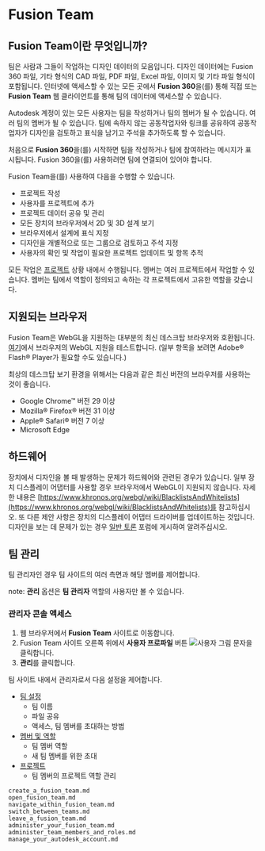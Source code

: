 # Fusion Team
## Fusion Team이란 무엇입니까?

팀은 사람과 그들이 작업하는 디자인 데이터의 모음입니다. 디자인 데이터에는 Fusion 360 파일, 기타 형식의 CAD 파일, PDF 파일, Excel 파일, 이미지 및 기타 파일 형식이 포함됩니다. 인터넷에 액세스할 수 있는 모든 곳에서 **Fusion 360**을(를) 통해 직접 또는 **Fusion Team** 웹 클라이언트를 통해 팀의 데이터에 액세스할 수 있습니다.

Autodesk 계정이 있는 모든 사용자는 팀을 작성하거나 팀의 멤버가 될 수 있습니다. 여러 팀의 멤버가 될 수 있습니다. 팀에 속하지 않는 공동작업자와 링크를 공유하여 공동작업자가 디자인을 검토하고 표식을 남기고 주석을 추가하도록 할 수 있습니다.

처음으로 **Fusion 360**을(를) 시작하면 팀을 작성하거나 팀에 참여하라는 메시지가 표시됩니다. Fusion 360을(를) 사용하려면 팀에 연결되어 있어야 합니다.

Fusion Team을(를) 사용하여 다음을 수행할 수 있습니다.

*   프로젝트 작성
*   사용자를 프로젝트에 추가
*   프로젝트 데이터 공유 및 관리
*   모든 장치의 브라우저에서 2D 및 3D 설계 보기
*   브라우저에서 설계에 표식 지정
*   디자인을 개별적으로 또는 그룹으로 검토하고 주석 지정
*   사용자의 확인 및 작업이 필요한 프로젝트 업데이트 및 항목 추적

모든 작업은 [프로젝트](https://help.autodesk.com/view/NINVFUS/KOR/?guid=GUID-D28CA076-F78E-41FC-8F97-98F311B1D01C) 상황 내에서 수행됩니다. 멤버는 여러 프로젝트에서 작업할 수 있습니다. 멤버는 팀에서 역할이 정의되고 속하는 각 프로젝트에서 고유한 역할을 갖습니다.

## 지원되는 브라우저

Fusion Team은 WebGL을 지원하는 대부분의 최신 데스크탑 브라우저와 호환됩니다. [여기](https://get.webgl.org/)에서 브라우저의 WebGL 지원을 테스트합니다. (일부 항목을 보려면 Adobe® Flash® Player가 필요할 수도 있습니다.)

최상의 데스크탑 보기 환경을 위해서는 다음과 같은 최신 버전의 브라우저를 사용하는 것이 좋습니다.

*   Google Chrome™ 버전 29 이상
*   Mozilla® Firefox® 버전 31 이상
*   Apple® Safari® 버전 7 이상
*   Microsoft Edge

## 하드웨어

장치에서 디자인을 볼 때 발생하는 문제가 하드웨어와 관련된 경우가 있습니다. 일부 장치 디스플레이 어댑터를 사용할 경우 브라우저에서 WebGL이 지원되지 않습니다. 자세한 내용은 [https://www.khronos.org/webgl/wiki/BlacklistsAndWhitelists](https://www.khronos.org/webgl/wiki/BlacklistsAndWhitelists)를 참고하십시오. 또 다른 제안 사항은 장치의 디스플레이 어댑터 드라이버를 업데이트하는 것입니다. 디자인을 보는 데 문제가 있는 경우 [일반 토론](https://www.autodesk.com/a360-general-discussion) 포럼에 게시하여 알려주십시오.

## 팀 관리

팀 관리자인 경우 팀 사이트의 여러 측면과 해당 멤버를 제어합니다.

note: **관리** 옵션은 **팀 관리자** 역할의 사용자만 볼 수 있습니다.

### 관리자 콘솔 액세스

1.  웹 브라우저에서 **Fusion Team** 사이트로 이동합니다.
2.  Fusion Team 사이트 오른쪽 위에서 **사용자 프로파일** 버튼 ![사용자 그림 문자](https://help.autodesk.com/cloudhelp/KOR/Fusion-Import/images/user-glyph.png)을 클릭합니다.
3.  **관리**를 클릭합니다.

팀 사이트 내에서 관리자로서 다음 설정을 제어합니다.

*   [팀 설정](https://help.autodesk.com/view/NINVFUS/KOR/?guid=GUID-A341308B-77AE-4027-A5BB-C50188459DC4)
    *   팀 이름
    *   파일 공유
    *   액세스, 팀 멤버를 초대하는 방법
*   [멤버 및 역할](https://help.autodesk.com/view/NINVFUS/KOR/?guid=GUID-C44BE511-2BD2-44EA-878F-A27C2357BD5D)
    *   팀 멤버 역할
    *   새 팀 멤버를 위한 초대
*   [프로젝트](https://help.autodesk.com/view/NINVFUS/KOR/?guid=GUID-D28CA076-F78E-41FC-8F97-98F311B1D01C)
    *   팀 멤버의 프로젝트 역할 관리

```{toctree}
create_a_fusion_team.md
open_fusion_team.md
navigate_within_fusion_team.md
switch_between_teams.md
leave_a_fusion_team.md
administer_your_fusion_team.md
administer_team_members_and_roles.md
manage_your_autodesk_account.md
```